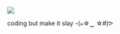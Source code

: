 ![](https://i.pinimg.com/originals/2a/e4/80/2ae480f827920b1fcb1caeb22b95f180.gif)

coding but make it slay -(๑☆‿ ☆#)ᕗ

<!---
dumplingcodes/dumplingcodes is a ✨ special ✨ repository because its `README.md` (this file) appears on your GitHub profile.
You can click the Preview link to take a look at your changes.
--->
